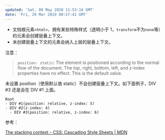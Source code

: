 ```yaml
---
updated: 'Sat, 09 May 2020 11:53:16 GMT'
date: 'Fri, 29 Mar 2019 00:57:41 GMT'
---
```


-   文档根元素`<html>`、拥有某些特殊样式（透明小于 1，`transform`不为`none`等）的元素会创建层叠上下文。
-   未创建层叠上下文的元素会纳入上层的层叠上下文。

注意：

> `position: static`: The element is positioned according to the normal flow of the document. The top, right, bottom, left, and z-index properties have no effect. This is the default value.

未设置 position（使用默认值 static）不会创建层叠上下文。如下面例子，DIV #3 还是会在 DIV #1 上面。

```text
Root
- DIV #1(position: relative, z-index: 5)
- DIV #2(z-index: 4)
  - DIV #3(position: relative, z-index: 6)
```

参考：

[The stacking context - CSS: Cascading Style Sheets | MDN](https://developer.mozilla.org/en-US/docs/Web/CSS/CSS_Positioning/Understanding_z_index/The_stacking_context)
